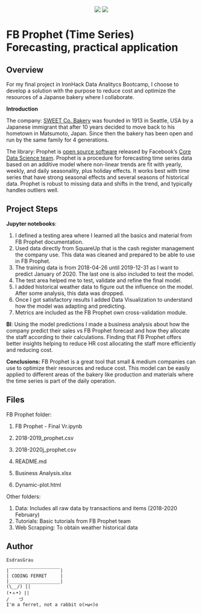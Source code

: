 <div style="text-align:center"><img src="https://user-images.githubusercontent.com/23629340/40541063-a07a0a8a-601a-11e8-91b5-2f13e4e6b441.png" /> <img src="https://www.sweet-bakery.co.jp/sites/default/files/logo.png" /></div>



# FB Prophet (Time Series) Forecasting, practical application

## Overview

For my final project in IronHack Data Analitycs Bootcamp, I choose to develop a solution with the purpose to reduce cost and optimize the resources of a Japanse bakery where I collaborate. 

**Introduction**

The company:
[SWEET Co. Bakery](https://www.sweet-bakery.co.jp/) was founded in 1913 in Seattle, USA by a Japanese immigrant that after 10 years decided to move back to his hometown in Matsumoto, Japan. Since then the bakery has been open and run by the same family for 4 generations. 

The library:
Prophet is [open source software](https://code.facebook.com/projects/) released by Facebook’s [Core Data Science team](https://research.fb.com/category/data-science/).  Prophet is a procedure for forecasting time series data based on an additive model where non-linear trends are fit with yearly, weekly, and daily seasonality, plus holiday effects. It works best with time series that have strong seasonal effects and several seasons of historical data. Prophet is robust to missing data and shifts in the trend, and typically handles outliers well.



## Project Steps

**Jupyter notebooks**:

1. I defined a testing area where I learned all the basics and material from FB Prophet documentation. 
2. Used data directly from SquareUp that is the cash register management the company use. This data was cleaned and prepared to be able to use in FB Prophet.
3. The training data is from 2018-04-26 until 2019-12-31 as I want to predict January of 2020.  The last one is also included to test the model.
4. The test area helped me to test, validate and refine the final model.
5. I added historical weather data to figure out the influence on the model. After some analysis, this data was dropped.
6. Once I got satisfactory results I added Data Visualization to understand how the model was adapting and predicting.
7. Metrics are included as the FB Prophet own cross-validation module.



**BI**:
Using the model predictions I made a business analysis about how the company predict their sales vs FB Prophet forecast and how they allocate the staff according to their calculations. Finding that FB Prophet offers better insights helping to reduce HR cost allocating the staff more efficiently and reducing cost.



**Conclusions:**
FB Prophet is a great tool that small & medium companies can use to optimize their resources and reduce cost. This model can be easily applied to different areas of the bakery like production and materials where the time series is part of the daily operation.



## Files 

FB Prophet folder:

1. FB Prophet - Final Vr.ipynb

2. 2018-2019_prophet.csv

3. 2018-2020j_prophet.csv

4. README.md

5. Business Analysis.xlsx

6. Dynamic-plot.html

Other folders:

1. Data: Includes all raw data by transactions and items (2018-2020 February)
2. Tutorials: Basic tutorials from FB Prophet team
3. Web Scrapping: To obtain weather historical data 

## Author

`EsdrasGrau`

```
|‾‾‾‾‾‾‾‾‾‾‾‾‾‾‾‾‾‾‾|
| CODING FERRET     |
|___________________|
(\__/) || 
(•ㅅ•) || 
/ 　 づ
I'm a ferret, not a rabbit o(>ω<)o 
```
